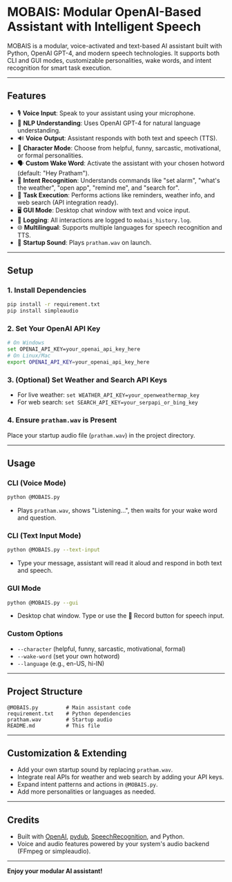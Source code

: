 # MOBAIS: Modular OpenAI-Based Assistant with Intelligent Speech

MOBAIS is a modular, voice-activated and text-based AI assistant built with Python, OpenAI GPT-4, and modern speech technologies. It supports both CLI and GUI modes, customizable personalities, wake words, and intent recognition for smart task execution.

---

## Features
- 🎙️ **Voice Input**: Speak to your assistant using your microphone.
- 🧠 **NLP Understanding**: Uses OpenAI GPT-4 for natural language understanding.
- 🔊 **Voice Output**: Assistant responds with both text and speech (TTS).
- 🤖 **Character Mode**: Choose from helpful, funny, sarcastic, motivational, or formal personalities.
- 🗣️ **Custom Wake Word**: Activate the assistant with your chosen hotword (default: "Hey Pratham").
- 📌 **Intent Recognition**: Understands commands like "set alarm", "what's the weather", "open app", "remind me", and "search for".
- 📅 **Task Execution**: Performs actions like reminders, weather info, and web search (API integration ready).
- 🖥️ **GUI Mode**: Desktop chat window with text and voice input.
- 📝 **Logging**: All interactions are logged to `mobais_history.log`.
- 🌐 **Multilingual**: Supports multiple languages for speech recognition and TTS.
- 🎵 **Startup Sound**: Plays `pratham.wav` on launch.

---

## Setup

### 1. Install Dependencies
```sh
pip install -r requirement.txt
pip install simpleaudio
```

### 2. Set Your OpenAI API Key
```sh
# On Windows
set OPENAI_API_KEY=your_openai_api_key_here
# On Linux/Mac
export OPENAI_API_KEY=your_openai_api_key_here
```

### 3. (Optional) Set Weather and Search API Keys
- For live weather: `set WEATHER_API_KEY=your_openweathermap_key`
- For web search: `set SEARCH_API_KEY=your_serpapi_or_bing_key`

### 4. Ensure `pratham.wav` is Present
Place your startup audio file (`pratham.wav`) in the project directory.

---

## Usage

### **CLI (Voice Mode)**
```sh
python @MOBAIS.py
```
- Plays `pratham.wav`, shows "Listening...", then waits for your wake word and question.

### **CLI (Text Input Mode)**
```sh
python @MOBAIS.py --text-input
```
- Type your message, assistant will read it aloud and respond in both text and speech.

### **GUI Mode**
```sh
python @MOBAIS.py --gui
```
- Desktop chat window. Type or use the 🎤 Record button for speech input.

### **Custom Options**
- `--character` (helpful, funny, sarcastic, motivational, formal)
- `--wake-word` (set your own hotword)
- `--language` (e.g., en-US, hi-IN)

---

## Project Structure

```
@MOBAIS.py         # Main assistant code
requirement.txt    # Python dependencies
pratham.wav        # Startup audio
README.md          # This file
```

---

## Customization & Extending
- Add your own startup sound by replacing `pratham.wav`.
- Integrate real APIs for weather and web search by adding your API keys.
- Expand intent patterns and actions in `@MOBAIS.py`.
- Add more personalities or languages as needed.

---

## Credits
- Built with [OpenAI](https://openai.com/), [pydub](https://github.com/jiaaro/pydub), [SpeechRecognition](https://pypi.org/project/SpeechRecognition/), and Python.
- Voice and audio features powered by your system's audio backend (FFmpeg or simpleaudio).

---

**Enjoy your modular AI assistant!** 
